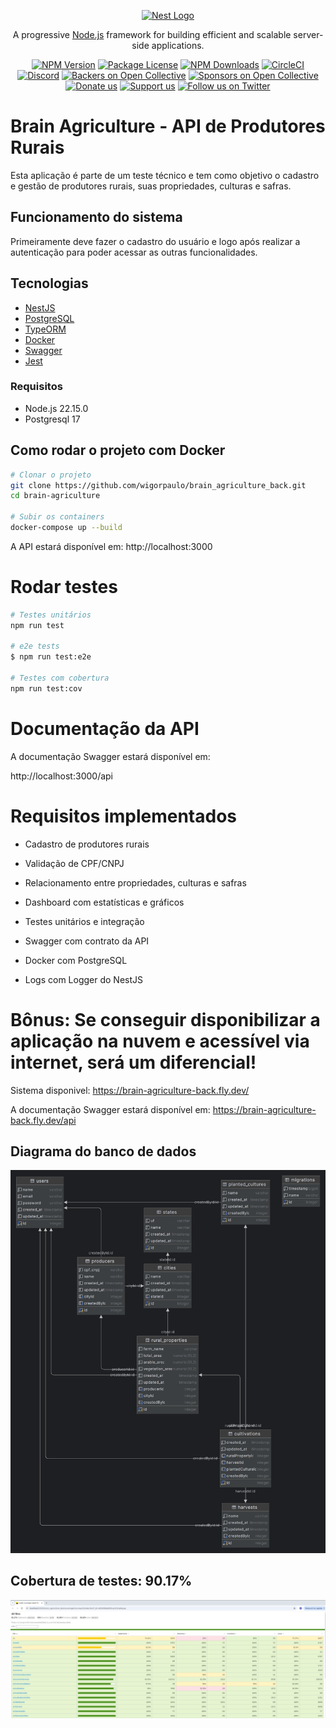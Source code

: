 <p align="center">
  <a href="http://nestjs.com/" target="blank"><img src="https://nestjs.com/img/logo-small.svg" width="120" alt="Nest Logo" /></a>
</p>

[circleci-image]: https://img.shields.io/circleci/build/github/nestjs/nest/master?token=abc123def456
[circleci-url]: https://circleci.com/gh/nestjs/nest

  <p align="center">A progressive <a href="http://nodejs.org" target="_blank">Node.js</a> framework for building efficient and scalable server-side applications.</p>
    <p align="center">
<a href="https://www.npmjs.com/~nestjscore" target="_blank"><img src="https://img.shields.io/npm/v/@nestjs/core.svg" alt="NPM Version" /></a>
<a href="https://www.npmjs.com/~nestjscore" target="_blank"><img src="https://img.shields.io/npm/l/@nestjs/core.svg" alt="Package License" /></a>
<a href="https://www.npmjs.com/~nestjscore" target="_blank"><img src="https://img.shields.io/npm/dm/@nestjs/common.svg" alt="NPM Downloads" /></a>
<a href="https://circleci.com/gh/nestjs/nest" target="_blank"><img src="https://img.shields.io/circleci/build/github/nestjs/nest/master" alt="CircleCI" /></a>
<a href="https://discord.gg/G7Qnnhy" target="_blank"><img src="https://img.shields.io/badge/discord-online-brightgreen.svg" alt="Discord"/></a>
<a href="https://opencollective.com/nest#backer" target="_blank"><img src="https://opencollective.com/nest/backers/badge.svg" alt="Backers on Open Collective" /></a>
<a href="https://opencollective.com/nest#sponsor" target="_blank"><img src="https://opencollective.com/nest/sponsors/badge.svg" alt="Sponsors on Open Collective" /></a>
  <a href="https://paypal.me/kamilmysliwiec" target="_blank"><img src="https://img.shields.io/badge/Donate-PayPal-ff3f59.svg" alt="Donate us"/></a>
    <a href="https://opencollective.com/nest#sponsor"  target="_blank"><img src="https://img.shields.io/badge/Support%20us-Open%20Collective-41B883.svg" alt="Support us"></a>
  <a href="https://twitter.com/nestframework" target="_blank"><img src="https://img.shields.io/twitter/follow/nestframework.svg?style=social&label=Follow" alt="Follow us on Twitter"></a>
</p>
  <!--[![Backers on Open Collective](https://opencollective.com/nest/backers/badge.svg)](https://opencollective.com/nest#backer)
  [![Sponsors on Open Collective](https://opencollective.com/nest/sponsors/badge.svg)](https://opencollective.com/nest#sponsor)-->

# Brain Agriculture - API de Produtores Rurais

Esta aplicação é parte de um teste técnico e tem como objetivo o cadastro e gestão de produtores rurais, suas propriedades, culturas e safras.

## Funcionamento do sistema

Primeiramente deve fazer o cadastro do usuário e logo após realizar a autenticação para poder acessar as outras funcionalidades.

## Tecnologias

- [NestJS](https://nestjs.com/)
- [PostgreSQL](https://www.postgresql.org/)
- [TypeORM](https://typeorm.io/)
- [Docker](https://www.docker.com/)
- [Swagger](https://swagger.io/)
- [Jest](https://jestjs.io/)

### Requisitos

- Node.js 22.15.0
- Postgresql 17

## Como rodar o projeto com Docker

```bash
# Clonar o projeto
git clone https://github.com/wigorpaulo/brain_agriculture_back.git
cd brain-agriculture

# Subir os containers
docker-compose up --build

```

A API estará disponível em: http://localhost:3000

# Rodar testes

```bash
# Testes unitários
npm run test

# e2e tests
$ npm run test:e2e

# Testes com cobertura
npm run test:cov
```

# Documentação da API

A documentação Swagger estará disponível em:

http://localhost:3000/api

# Requisitos implementados

- Cadastro de produtores rurais

- Validação de CPF/CNPJ

- Relacionamento entre propriedades, culturas e safras

- Dashboard com estatísticas e gráficos

- Testes unitários e integração

- Swagger com contrato da API

- Docker com PostgreSQL

- Logs com Logger do NestJS

# Bônus: Se conseguir disponibilizar a aplicação na nuvem e acessível via internet, será um diferencial!

Sistema disponivel: https://brain-agriculture-back.fly.dev/

A documentação Swagger estará disponível em: https://brain-agriculture-back.fly.dev/api

## Diagrama do banco de dados

![Diagrama](./diagramDB.png)

## Cobertura de testes: 90.17%

![Cobertura de testes](./coberturaTeste.png)
